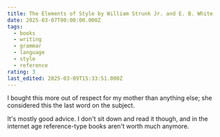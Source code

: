 ```yaml
---
title: The Elements of Style by William Strunk Jr. and E. B. White
date: 2025-03-07T00:00:00.000Z
tags:
  - books
  - writing
  - grammar
  - language
  - style
  - reference
rating: 3
last_edited: 2025-03-09T15:33:51.000Z
---
```

I bought this more out of respect for my mother than anything else; she considered this the last word on the subject.

It's mostly good advice. I don't sit down and read it though, and in the internet age reference-type books aren't worth much anymore.
